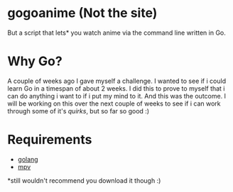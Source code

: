 # gogoanime (Not the site)

But a script that lets\* you watch anime via the command line written in Go.

# Why Go?

A couple of weeks ago I gave myself a challenge. I wanted to see if i could learn Go in a timespan of about 2 weeks. I did this to prove to myself that i can do anything i want to if i put my mind to it.
And this was the outcome. I will be working on this over the next couple of weeks to see if i can work through some of it's _quirks_, but so far so good :)

# Requirements

- [golang](https://go.dev)
- [mpv](https://community.chocolatey.org/packages/mpv)

\*still wouldn't recommend you download it though :)
